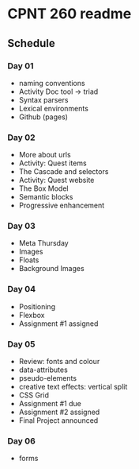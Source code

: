 # CPNT 260 readme
## Schedule

### Day 01
- naming conventions
- Activity Doc tool -> triad
- Syntax parsers
- Lexical environments
- Github (pages)

### Day 02
- More about urls
- Activity: Quest items
- The Cascade and selectors
- Activity: Quest website
- The Box Model
- Semantic blocks 
- Progressive enhancement

### Day 03
- Meta Thursday
- Images
- Floats
- Background Images

### Day 04
- Positioning
- Flexbox
- Assignment #1 assigned

### Day 05
- Review: fonts and colour
- data-attributes
- pseudo-elements
- creative text effects: vertical split
- CSS Grid
- Assignment #1 due
- Assignment #2 assigned
- Final Project announced

### Day 06
- forms
